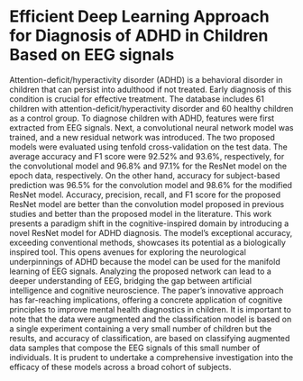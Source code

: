 # Efficient Deep Learning Approach for Diagnosis of ADHD in Children Based on EEG signals

Attention-deficit/hyperactivity disorder (ADHD) is a behavioral disorder in children that can persist into adulthood if not treated. Early diagnosis of this condition is crucial for effective treatment. The database includes 61 children with attention-deficit/hyperactivity disorder and 60 healthy children as a control group. To diagnose children with ADHD, features were first extracted from EEG signals. Next, a convolutional neural network model was trained, and a new residual network was introduced. The two proposed models were evaluated using tenfold cross-validation on the test data. The average accuracy and F1 score were 92.52% and 93.6%, respectively, for the convolutional model and 96.8% and 97.1% for the ResNet model on the epoch data, respectively. On the other hand, accuracy for subject-based prediction was 96.5% for the convolution model and 98.6% for the modified ResNet model. Accuracy, precision, recall, and F1 score for the proposed ResNet model are better than the convolution model proposed in previous studies and better than the proposed model in the literature. This work presents a paradigm shift in the cognitive-inspired domain by introducing a novel ResNet model for ADHD diagnosis. The model’s exceptional accuracy, exceeding conventional methods, showcases its potential as a biologically inspired tool. This opens avenues for exploring the neurological underpinnings of ADHD because the model can be used for the manifold learning of EEG signals. Analyzing the proposed network can lead to a deeper understanding of EEG, bridging the gap between artificial intelligence and cognitive neuroscience. The paper’s innovative approach has far-reaching implications, offering a concrete application of cognitive principles to improve mental health diagnostics in children. It is important to note that the data were augmented and the classification model is based on a single experiment containing a very small number of children but the results, and accuracy of classification, are based on classifying augmented data samples that compose the EEG signals of this small number of individuals. It is prudent to undertake a comprehensive investigation into the efficacy of these models across a broad cohort of subjects.
